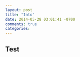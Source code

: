 ```yaml
---
layout: post
title: "Into"
date: 2014-05-28 03:01:41 -0700
comments: true
categories: 
---
```

## Test
